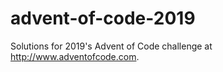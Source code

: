 # advent-of-code-2019
Solutions for 2019's Advent of Code challenge at http://www.adventofcode.com.
